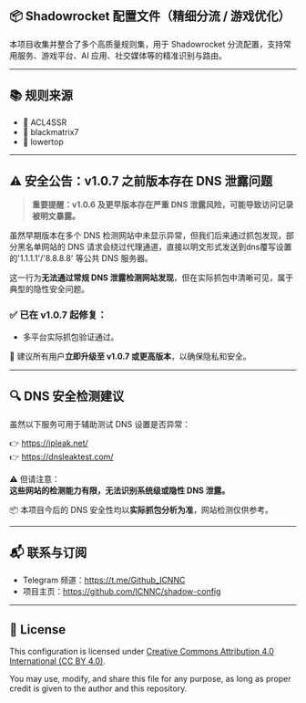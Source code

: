 
## 📦 Shadowrocket 配置文件（精细分流 / 游戏优化）

本项目收集并整合了多个高质量规则集，用于 Shadowrocket 分流配置，支持常用服务、游戏平台、AI 应用、社交媒体等的精准识别与路由。

---

## 📚 规则来源

- 🔗 ACL4SSR  
- 🔗 blackmatrix7  
- 🔗 lowertop  

---
## ⚠️ 安全公告：v1.0.7 之前版本存在 DNS 泄露问题

> **重要提醒：v1.0.6 及更早版本存在严重 DNS 泄露风险，可能导致访问记录被明文暴露。**

虽然早期版本在多个 DNS 检测网站中未显示异常，但我们后来通过抓包发现，部分黑名单网站的 DNS 请求会绕过代理通道，直接以明文形式发送到dns覆写设置的'1.1.1.1'/'8.8.8.8' 等公共 DNS 服务器。

这一行为**无法通过常规 DNS 泄露检测网站发现**，但在实际抓包中清晰可见，属于典型的隐性安全问题。

### ✅ 已在 v1.0.7 起修复：

- 多平台实际抓包验证通过。

📢 建议所有用户**立即升级至 v1.0.7 或更高版本**，以确保隐私和安全。

---

## 🔍 DNS 安全检测建议

虽然以下服务可用于辅助测试 DNS 设置是否异常：

👉 https://ipleak.net/  
👉 https://dnsleaktest.com/  

⚠️ 但请注意：  
**这些网站的检测能力有限，无法识别系统级或隐性 DNS 泄露。**

📦 本项目今后的 DNS 安全性均以**实际抓包分析为准**，网站检测仅供参考。

---

## 📬 联系与订阅

- Telegram 频道：https://t.me/Github_ICNNC  
- 项目主页：https://github.com/ICNNC/shadow-config  

---

## 📄 License

This configuration is licensed under [Creative Commons Attribution 4.0 International (CC BY 4.0)](https://creativecommons.org/licenses/by/4.0/).

You may use, modify, and share this file for any purpose, as long as proper credit is given to the author and this repository.


